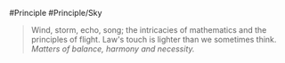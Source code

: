 #Principle #Principle/Sky
> Wind, storm, echo, song; the intricacies of mathematics and the principles of flight. Law's touch is lighter than we sometimes think. *Matters of balance, harmony and necessity.*

